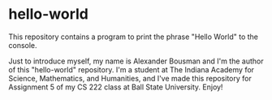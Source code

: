 # hello-world
This repository contains a program to print the phrase "Hello World" to the console.

Just to introduce myself, my name is Alexander Bousman and I'm the author of this "hello-world" repository. I'm a student at The Indiana Academy for Science, Mathematics, and Humanities, and I've made this repository for Assignment 5 of my CS 222 class at Ball State University. Enjoy!
